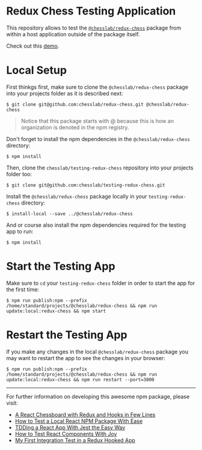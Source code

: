 # Redux Chess Testing Application

This repository allows to test the [`@chesslab/redux-chess`](https://github.com/chesslab/redux-chess) package from within a host application outside of the package itself.

Check out this [demo](https://programarivm.github.io/demo-redux-chess).

# Local Setup

First thinkgs first, make sure to clone the `@chesslab/redux-chess` package into your projects folder as it is described next:

    $ git clone git@github.com:chesslab/redux-chess.git @chesslab/redux-chess

> Notice that this package starts with @ because this is how an organization is denoted in the npm registry.

Don't forget to install the npm dependencies in the `@chesslab/redux-chess` directory:

    $ npm install

Then, clone the `chesslab/testing-redux-chess` repository into your projects folder too:

    $ git clone git@github.com:chesslab/testing-redux-chess.git

Install the `@chesslab/redux-chess` package locally in your `testing-redux-chess` directory:

    $ install-local --save ../@chesslab/redux-chess

And or course also install the npm dependencies required for the testing app to run:

    $ npm install

# Start the Testing App

Make sure to `cd` your `testing-redux-chess` folder in order to start the app for the first time:

    $ npm run publish:npm --prefix /home/standard/projects/@chesslab/redux-chess && npm run update:local:redux-chess && npm start

# Restart the Testing App

If you make any changes in the local `@chesslab/redux-chess` package you may want to restart the app to see the changes in your browser:

    $ npm run publish:npm --prefix /home/standard/projects/@chesslab/redux-chess && npm run update:local:redux-chess && npm run restart --port=3000

---

For further information on developing this awesome npm package, please visit:

- [A React Chessboard with Redux and Hooks in Few Lines](https://medium.com/geekculture/a-react-chessboard-with-redux-and-hooks-in-few-lines-6009cb724bb)
- [How to Test a Local React NPM Package With Ease](https://javascript.plainenglish.io/testing-a-local-react-npm-package-with-ease-7d0668676ddb)
- [TDDing a React App With Jest the Easy Way](https://medium.com/geekculture/tdding-a-react-app-with-jest-the-easy-way-8ddb64aeaba6)
- [How to Test React Components With Joy](https://javascript.plainenglish.io/looking-forward-to-testing-react-components-with-joy-5bb3f86c21d7)
- [My First Integration Test in a Redux Hooked App](https://javascript.plainenglish.io/my-first-integration-test-in-a-redux-hooked-app-3b189addd46e)
